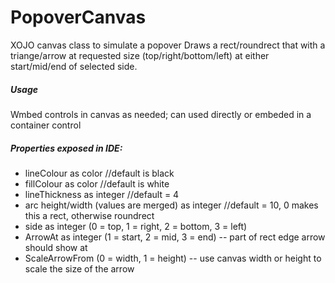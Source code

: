 # PopoverCanvas
XOJO canvas class to simulate a popover
Draws a rect/roundrect that with a triange/arrow at requested size (top/right/bottom/left) at either start/mid/end of selected side.

##### Usage 
Wmbed controls in canvas as needed; can used directly or embeded in a container control

##### Properties exposed in IDE:
- lineColour as color //default is black
- fillColour as color //default is white
- lineThickness as integer //default = 4
- arc height/width (values are merged) as integer //default = 10, 0 makes this a rect, otherwise roundrect
- side as integer (0 = top, 1 = right, 2 = bottom, 3 = left)
- ArrowAt as integer (1 = start, 2 = mid, 3 = end) -- part of rect edge arrow should show at
- ScaleArrowFrom (0 = width, 1 = height) -- use canvas width or height to scale the size of the arrow